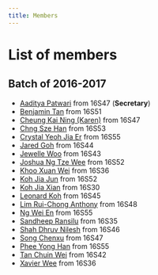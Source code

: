 ```yaml
---
title: Members
---
```

# List of members

## Batch of 2016-2017

- [Aaditya Patwari](mailto:aaditya.patwari.2016@vjc.sg) from 16S47 (**Secretary**)
- [Benjamin Tan](mailto:tan.siong.min.benjamin.2016@vjc.sg) from 16S51
- [Cheung Kai Ning (Karen)](mailto:karenscps@gmail.com) from 16S47
- [Chng Sze Han](mailto:chng.sze.han.2016@vjc.sg) from 16S53
- [Crystal Yeoh Jia Er](mailto:yeoh.jia.er.2016@vjc.sg) from 16S55
- [Jared Goh](mailto:jared.goh.rui.jie.2016@vjc.sg) from 16S44
- [Jewelle Woo](mailto:jewelle.woo.2016@vjc.sg) from 16S43
- [Joshua Ng Tze Wee](mailto:joshua.ng.tze.wee.2016@vjc.sg) from 16S52
- [Khoo Xuan Wei](mailto:kindness15@gmail.com) from 16S36
- [Koh Jia Jun](mailto:kohjj99@gmail.com) from 16S52
- [Koh Jia Xian](mailto:kohjx97@gmail.com) from 16S30
- [Leonard Koh](mailto:leonardkoh@yahoo.com) from 16S45
- [Lim Rui-Chong Anthony](mailto:anthony.lim98@yahoo.com.sg) from 16S48
- [Ng Wei En](mailto:ng.wei.en.2016@vjc.sg) from 16S55
- [Sandheep Ransilu](mailto:sandheepransilu@gmail.com) from 16S35
- [Shah Dhruv Nilesh](mailto:shah.dhruv.nilesh.2016@vjc.sg) from 16S46
- [Song Chenxu](mailto:songchenxu07@gmail.com) from 16S47
- [Phee Yong Han](mailto:phee.yong.han.2016@vjc.sg) from 16S55
- [Tan Chuin Wei](mailto:shauntcw@hotmail.com) from 16S42
- [Xavier Wee](mailto:xavier.wee.jia.hui.2016@vjc.sg) from 16S36
